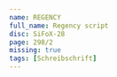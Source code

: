 ```yaml
---
name: REGENCY
full_name: Regency script
disc: SiFoX-28
page: 298/2
missing: true
tags: [Schreibschrift]
---
```

